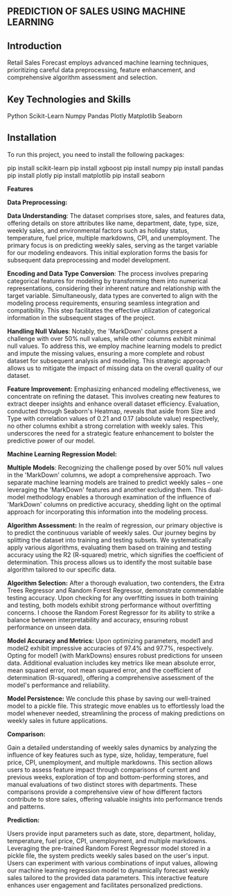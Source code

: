 ## PREDICTION OF SALES USING MACHINE LEARNING
## Introduction

Retail Sales Forecast employs advanced machine learning techniques, prioritizing careful data preprocessing, feature enhancement, and comprehensive algorithm assessment and selection.


## Key Technologies and Skills

Python
Scikit-Learn
Numpy
Pandas
Plotly
Matplotlib
Seaborn

## Installation

To run this project, you need to install the following packages:

pip install scikit-learn
pip install xgboost
pip install numpy
pip install pandas
pip install plotly
pip install matplotlib
pip install seaborn

**Features**

**Data Preprocessing:**

**Data Understanding**: The dataset comprises store, sales, and features data, offering details on store attributes like name, department, date, type, size, weekly sales, and environmental factors such as holiday status, temperature, fuel price, multiple markdowns, CPI, and unemployment. The primary focus is on predicting weekly sales, serving as the target variable for our modeling endeavors. This initial exploration forms the basis for subsequent data preprocessing and model development.

**Encoding and Data Type Conversion**: The process involves preparing categorical features for modeling by transforming them into numerical representations, considering their inherent nature and relationship with the target variable. Simultaneously, data types are converted to align with the modeling process requirements, ensuring seamless integration and compatibility. This step facilitates the effective utilization of categorical information in the subsequent stages of the project.

**Handling Null Values**: Notably, the 'MarkDown' columns present a challenge with over 50% null values, while other columns exhibit minimal null values. To address this, we employ machine learning models to predict and impute the missing values, ensuring a more complete and robust dataset for subsequent analysis and modeling. This strategic approach allows us to mitigate the impact of missing data on the overall quality of our dataset.

**Feature Improvement:** Emphasizing enhanced modeling effectiveness, we concentrate on refining the dataset. This involves creating new features to extract deeper insights and enhance overall dataset efficiency. Evaluation, conducted through Seaborn's Heatmap, reveals that aside from Size and Type with correlation values of 0.21 and 0.17 (absolute value) respectively, no other columns exhibit a strong correlation with weekly sales. This underscores the need for a strategic feature enhancement to bolster the predictive power of our model.

**Machine Learning Regression Model:**

**Multiple Models**: Recognizing the challenge posed by over 50% null values in the 'MarkDown' columns, we adopt a comprehensive approach. Two separate machine learning models are trained to predict weekly sales – one leveraging the 'MarkDown' features and another excluding them. This dual-model methodology enables a thorough examination of the influence of 'MarkDown' columns on predictive accuracy, shedding light on the optimal approach for incorporating this information into the modeling process.

**Algorithm Assessment:** In the realm of regression, our primary objective is to predict the continuous variable of weekly sales. Our journey begins by splitting the dataset into training and testing subsets. We systematically apply various algorithms, evaluating them based on training and testing accuracy using the R2 (R-squared) metric, which signifies the coefficient of determination. This process allows us to identify the most suitable base algorithm tailored to our specific data.

**Algorithm Selection:** After a thorough evaluation, two contenders, the Extra Trees Regressor and Random Forest Regressor, demonstrate commendable testing accuracy. Upon checking for any overfitting issues in both training and testing, both models exhibit strong performance without overfitting concerns. I choose the Random Forest Regressor for its ability to strike a balance between interpretability and accuracy, ensuring robust performance on unseen data.

**Model Accuracy and Metrics:** Upon optimizing parameters, model1 and model2 exhibit impressive accuracies of 97.4% and 97.7%, respectively. Opting for model1 (with MarkDowns) ensures robust predictions for unseen data. Additional evaluation includes key metrics like mean absolute error, mean squared error, root mean squared error, and the coefficient of determination (R-squared), offering a comprehensive assessment of the model's performance and reliability.

**Model Persistence:** We conclude this phase by saving our well-trained model to a pickle file. This strategic move enables us to effortlessly load the model whenever needed, streamlining the process of making predictions on weekly sales in future applications.



**Comparison:**

Gain a detailed understanding of weekly sales dynamics by analyzing the influence of key features such as type, size, holiday, temperature, fuel price, CPI, unemployment, and multiple markdowns.
This section allows users to assess feature impact through comparisons of current and previous weeks, exploration of top and bottom-performing stores, and manual evaluations of two distinct stores with departments.
These comparisons provide a comprehensive view of how different factors contribute to store sales, offering valuable insights into performance trends and patterns.

**Prediction:**

Users provide input parameters such as date, store, department, holiday, temperature, fuel price, CPI, unemployment, and multiple markdowns. Leveraging the pre-trained Random Forest Regressor model stored in a pickle file, the system predicts weekly sales based on the user's input.
Users can experiment with various combinations of input values, allowing our machine learning regression model to dynamically forecast weekly sales tailored to the provided data parameters. This interactive feature enhances user engagement and facilitates personalized predictions.
